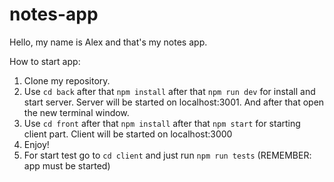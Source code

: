 # notes-app

Hello, my name is Alex and that's my notes app.

How to start app:

1. Clone my repository.
2. Use `cd back` after that `npm install` after that `npm run dev` for install and start server. Server will be started on localhost:3001. And after that open the new terminal window.
3. Use `cd front` after that `npm install` after that `npm start` for starting client part. Client will be started on localhost:3000
4. Enjoy!
5. For start test go to `cd client` and just run `npm run tests` (REMEMBER: app must be started)
    

